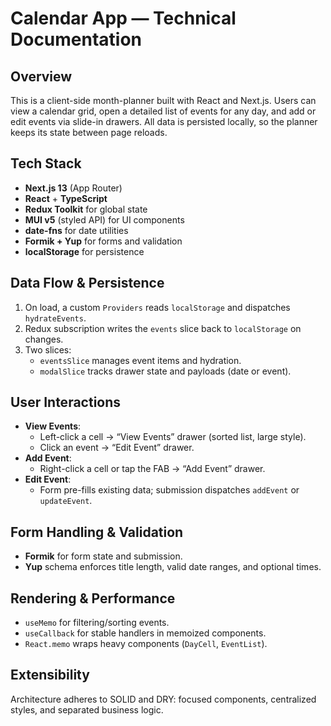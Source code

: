 # Calendar App — Technical Documentation

## Overview  
This is a client-side month-planner built with React and Next.js. Users can view a calendar grid, open a detailed list of events for any day, and add or edit events via slide-in drawers. All data is persisted locally, so the planner keeps its state between page reloads.

## Tech Stack  
- **Next.js 13** (App Router)  
- **React** + **TypeScript**  
- **Redux Toolkit** for global state  
- **MUI v5** (styled API) for UI components  
- **date-fns** for date utilities  
- **Formik + Yup** for forms and validation  
- **localStorage** for persistence  

## Data Flow & Persistence  
1. On load, a custom `Providers` reads `localStorage` and dispatches `hydrateEvents`.  
2. Redux subscription writes the `events` slice back to `localStorage` on changes.  
3. Two slices:  
   - `eventsSlice` manages event items and hydration.  
   - `modalSlice` tracks drawer state and payloads (date or event).

## User Interactions  
- **View Events**:  
  - Left-click a cell → “View Events” drawer (sorted list, large style).  
  - Click an event → “Edit Event” drawer.  
- **Add Event**:  
  - Right-click a cell or tap the FAB → “Add Event” drawer.  
- **Edit Event**:  
  - Form pre-fills existing data; submission dispatches `addEvent` or `updateEvent`.

## Form Handling & Validation  
- **Formik** for form state and submission.  
- **Yup** schema enforces title length, valid date ranges, and optional times.

## Rendering & Performance  
- `useMemo` for filtering/sorting events.  
- `useCallback` for stable handlers in memoized components.  
- `React.memo` wraps heavy components (`DayCell`, `EventList`).

## Extensibility   
Architecture adheres to SOLID and DRY: focused components, centralized styles, and separated business logic.
